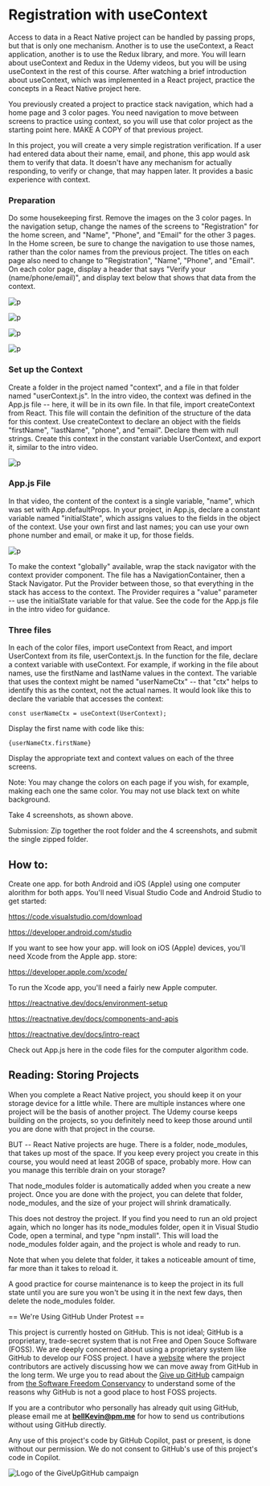 # Registration with useContext

Access to data in a React Native project can be handled by passing props, but that is only one mechanism. Another is to use the useContext, a React application, another is to use the Redux library, and more. You will learn about useContext and Redux in the Udemy videos, but you will be using useContext in the rest of this course. After watching a brief introduction about useContext, which was implemented in a React project, practice the concepts in a React Native project here.

You previously created a project to practice stack navigation, which had a home page and 3 color pages. You need navigation to move between screens to practice using context, so you will use that color project as the starting point here. MAKE A COPY of that previous project.

In this project, you will create a very simple registration verification. If a user had entered data about their name, email, and phone, this app would ask them to verify that data. It doesn't have any mechanism for actually responding, to verify or change, that may happen later. It provides a basic experience with context.

### Preparation

Do some housekeeping first. Remove the images on the 3 color pages. In the navigation setup, change the names of the screens to "Registration" for the home screen, and "Name", "Phone", and "Email" for the other 3 pages. In the Home screen, be sure to change the navigation to use those names, rather than the color names from the previous project. The titles on each page also need to change to "Registration", "Name", "Phone", and "Email". On each color page, display a header that says "Verify your (name/phone/email)", and display text below that shows that data from the context.

![p](https://github.com/bell-kevin/useContextRegistration/blob/main/readMeExamplePictures/context-register.PNG)

![p](https://github.com/bell-kevin/useContextRegistration/blob/main/readMeExamplePictures/context-name.PNG)

![p](https://github.com/bell-kevin/useContextRegistration/blob/main/readMeExamplePictures/context-phone.PNG)

![p](https://github.com/bell-kevin/useContextRegistration/blob/main/readMeExamplePictures/context-email.PNG)

### Set up the Context

Create a folder in the project named "context", and a file in that folder named "userContext.js". In the intro video, the context was defined in the App.js file -- here, it will be in its own file. In that file, import createContext from React. This file will contain the definition of the structure of the data for this context. Use createContext to declare an object with the fields "firstName", "lastName", "phone", and "email". Declare them with null strings. Create this context in the constant variable UserContext, and export it, similar to the intro video.

![p](https://github.com/bell-kevin/useContextRegistration/blob/main/readMeExamplePictures/context-declare.PNG)

### App.js File

In that video, the content of the context is a single variable, "name", which was set with App.defaultProps. In your project, in App.js, declare a constant variable named "initialState", which assigns values to the fields in the object of the context. Use your own first and last names; you can use your own phone number and email, or make it up, for those fields.

![p](https://github.com/bell-kevin/useContextRegistration/blob/main/readMeExamplePictures/context-setup.PNG)

To make the context "globally" available, wrap the stack navigator with the context provider component. The file has a NavigationContainer, then a Stack Navigator. Put the Provider between those, so that everything in the stack has access to the context. The Provider requires a "value" parameter -- use the initialState variable for that value. See the code for the App.js file in the intro video for guidance.

### Three files

 In each of the color files, import useContext from React, and import UserContext from its file, userContext.js. In the function for the file, declare a context variable with useContext. For example, if working in the file about names, use the firstName and lastName values in the context. The variable that uses the context might be named "userNameCtx" -- that "ctx" helps to identify this as the context, not the actual names. It would look like this to declare the variable that accesses the context:

    const userNameCtx = useContext(UserContext);

Display the first name with code like this:

    {userNameCtx.firstName}

Display the appropriate text and context values on each of the three screens.

Note: You may change the colors on each page if you wish, for example, making each one the same color. You may not use black text on white background.

 

Take 4 screenshots, as shown above.

Submission: Zip together the root folder and the 4 screenshots, and submit the single zipped folder.

## How to:

Create one app. for both Android and iOS (Apple) using one computer alorithm for both apps. You'll need Visual Studio Code and Android Studio to get started:

https://code.visualstudio.com/download

https://developer.android.com/studio

If you want to see how your app. will look on iOS (Apple) devices, you'll need Xcode from the Apple app. store:

https://developer.apple.com/xcode/

To run the Xcode app, you'll need a fairly new Apple computer.

https://reactnative.dev/docs/environment-setup

https://reactnative.dev/docs/components-and-apis

https://reactnative.dev/docs/intro-react

Check out App.js here in the code files for the computer algorithm code.

## Reading: Storing Projects

When you complete a React Native project, you should keep it on your storage device for a little while. There are multiple instances where one project will be the basis of another project. The Udemy course keeps building on the projects, so you definitely need to keep those around until you are done with that project in the course.

BUT -- React Native projects are huge. There is a folder, node_modules, that takes up most of the space. If you keep every project you create in this course, you would need at least 20GB of space, probably more. How can you manage this terrible drain on your storage?

That node_modules folder is automatically added when you create a new project. Once you are done with the project, you can delete that folder, node_modules, and the size of your project will shrink dramatically.

This does not destroy the project. If you find you need to run an old project again, which no longer has its node_modules folder, open it in Visual Studio Code, open a terminal, and type "npm install". This will load the node_modules folder again, and the project is whole and ready to run.

Note that when you delete that folder, it takes a noticeable amount of time, far more than it takes to reload it.

A good practice for course maintenance is to keep the project in its full state until you are sure you won't be using it in the next few days, then delete the node_modules folder.

== We're Using GitHub Under Protest ==

This project is currently hosted on GitHub.  This is not ideal; GitHub is a
proprietary, trade-secret system that is not Free and Open Souce Software
(FOSS).  We are deeply concerned about using a proprietary system like GitHub
to develop our FOSS project. I have a [website](https://bellKevin.me) where the
project contributors are actively discussing how we can move away from GitHub
in the long term.  We urge you to read about the [Give up GitHub](https://GiveUpGitHub.org) campaign 
from [the Software Freedom Conservancy](https://sfconservancy.org) to understand some of the reasons why GitHub is not 
a good place to host FOSS projects.

If you are a contributor who personally has already quit using GitHub, please
email me at **bellKevin@pm.me** for how to send us contributions without
using GitHub directly.

Any use of this project's code by GitHub Copilot, past or present, is done
without our permission.  We do not consent to GitHub's use of this project's
code in Copilot.

![Logo of the GiveUpGitHub campaign](https://sfconservancy.org/img/GiveUpGitHub.png)

